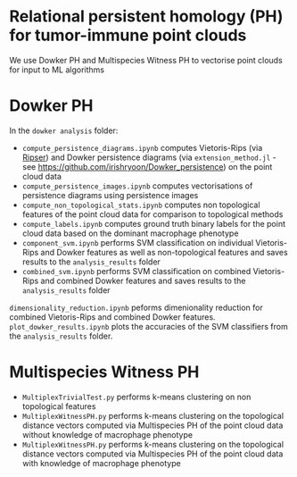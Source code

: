 # Relational persistent homology (PH) for tumor-immune point clouds

We use Dowker PH and Multispecies Witness PH to vectorise point clouds for input to ML algorithms
# Dowker PH
In the `dowker analysis` folder:
- `compute_persistence_diagrams.ipynb` computes Vietoris-Rips (via [Ripser](https://mtsch.github.io/Ripserer.jl/dev/)) and Dowker persistence diagrams (via `extension_method.jl`  - see https://github.com/irishryoon/Dowker_persistence) on the point cloud data 
- `compute_persistence_images.ipynb` computes vectorisations of persistence diagrams using persistence images
- `compute_non_topological_stats.ipynb` computes non topological features of the point cloud data for comparison to topological methods
- `compute_labels.ipynb` computes ground truth binary labels for the point cloud data based on the dominant macrophage phenotype
- `component_svm.ipynb` performs SVM classification on individual Vietoris-Rips and Dowker features as well as non-topological features and saves results to the  `analysis_results` folder
- `combined_svm.ipynb` performs SVM classification on combined Vietoris-Rips and combined Dowker features and saves results to the  `analysis_results` folder

`dimensionality_reduction.ipynb` peforms dimenionality reduction for combined Vietoris-Rips and combined Dowker features.
`plot_dowker_results.ipynb` plots the accuracies of the SVM classifiers from the `analysis_results` folder.

# Multispecies Witness PH
- `MultiplexTrivialTest.py` performs k-means clustering on non topological features
- `MultiplexWitnessPH.py` performs k-means clustering on the topological distance vectors computed via Multispecies PH of the point cloud data without knowledge of macrophage phenotype
- `MultiplexWitnessPH.py` performs k-means clustering on the topological distance vectors computed via Multispecies PH of the point cloud data with knowledge of macrophage phenotype
